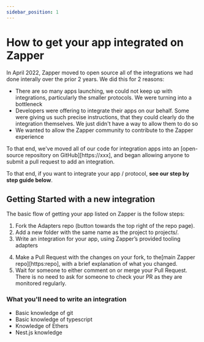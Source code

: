 ```yaml
---
sidebar_position: 1
---
```


# How to get your app integrated on Zapper

In April 2022, Zapper moved to open source all of the integrations we had done interally over the prior 2 years. We did this for 2 reasons:
- There are so many apps launching, we could not keep up with integrations, particularly the smaller protocols. We were turning into a bottleneck
- Developers were offering to integrate their apps on our behalf. Some were giving us such precise instructions, that they could clearly do the integration themselves. We just didn't have a way to allow them to do so
- We wanted to allow the Zapper community to contribute to the Zapper experience

<!--TODO link to right thing-->
To that end, we've moved all of our code for integration apps into an [open-source repository on GitHub][https://xxx], and began allowing anyone to submit a pull request to add an integration.

To that end, if you want to integrate your app / protocol, **see our step by step guide below**.

## Getting Started with a new integration

The basic flow of getting your app listed on Zapper is the follow steps:
1. Fork the Adapters repo (button towards the top right of the repo page).
2. Add a new folder with the same name as the project to projects/.
3. Write an integration for your app, using Zapper’s provided tooling adapters
<!--TODO link to right thing-->
4. Make a Pull Request with the changes on your fork, to the[main Zapper repo][https:repo], with a brief explanation of what you changed.
5. Wait for someone to either comment on or merge your Pull Request. There is no need to ask for someone to check your PR as they are monitored regularly.


### What you'll need to write an integration
<!--TODO add relevant links-->
- Basic knowledge of git
- Basic knowledge of typescript
- Knowledge of Ethers
- Nest.js knowledge
